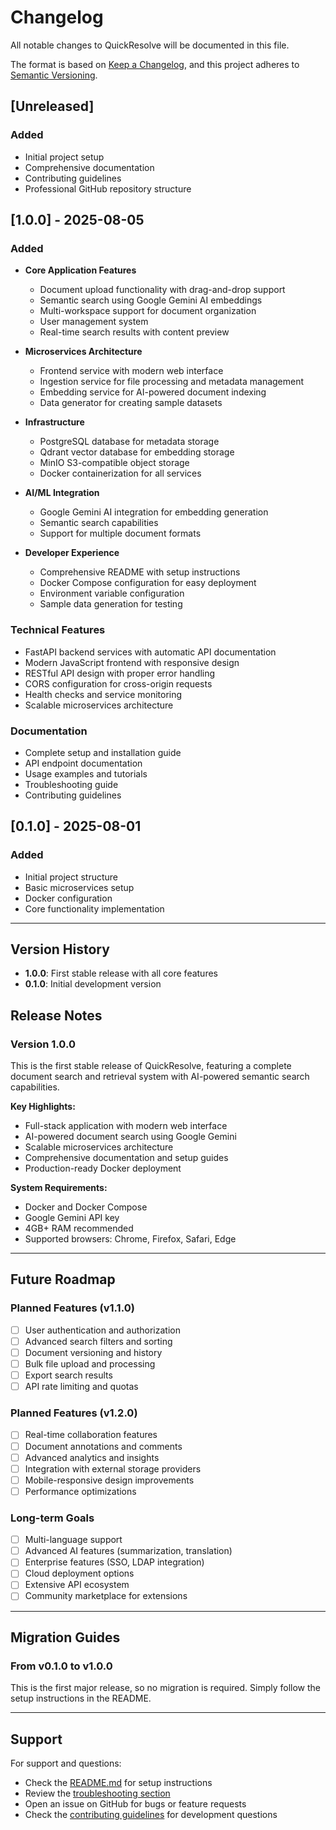 # Changelog

All notable changes to QuickResolve will be documented in this file.

The format is based on [Keep a Changelog](https://keepachangelog.com/en/1.0.0/),
and this project adheres to [Semantic Versioning](https://semver.org/spec/v2.0.0.html).

## [Unreleased]

### Added
- Initial project setup
- Comprehensive documentation
- Contributing guidelines
- Professional GitHub repository structure

## [1.0.0] - 2025-08-05

### Added
- **Core Application Features**
  - Document upload functionality with drag-and-drop support
  - Semantic search using Google Gemini AI embeddings
  - Multi-workspace support for document organization
  - User management system
  - Real-time search results with content preview

- **Microservices Architecture**
  - Frontend service with modern web interface
  - Ingestion service for file processing and metadata management
  - Embedding service for AI-powered document indexing
  - Data generator for creating sample datasets

- **Infrastructure**
  - PostgreSQL database for metadata storage
  - Qdrant vector database for embedding storage
  - MinIO S3-compatible object storage
  - Docker containerization for all services

- **AI/ML Integration**
  - Google Gemini AI integration for embedding generation
  - Semantic search capabilities
  - Support for multiple document formats

- **Developer Experience**
  - Comprehensive README with setup instructions
  - Docker Compose configuration for easy deployment
  - Environment variable configuration
  - Sample data generation for testing

### Technical Features
- FastAPI backend services with automatic API documentation
- Modern JavaScript frontend with responsive design
- RESTful API design with proper error handling
- CORS configuration for cross-origin requests
- Health checks and service monitoring
- Scalable microservices architecture

### Documentation
- Complete setup and installation guide
- API endpoint documentation
- Usage examples and tutorials
- Troubleshooting guide
- Contributing guidelines

## [0.1.0] - 2025-08-01

### Added
- Initial project structure
- Basic microservices setup
- Docker configuration
- Core functionality implementation

---

## Version History

- **1.0.0**: First stable release with all core features
- **0.1.0**: Initial development version

## Release Notes

### Version 1.0.0
This is the first stable release of QuickResolve, featuring a complete document search and retrieval system with AI-powered semantic search capabilities.

**Key Highlights:**
- Full-stack application with modern web interface
- AI-powered document search using Google Gemini
- Scalable microservices architecture
- Comprehensive documentation and setup guides
- Production-ready Docker deployment

**System Requirements:**
- Docker and Docker Compose
- Google Gemini API key
- 4GB+ RAM recommended
- Supported browsers: Chrome, Firefox, Safari, Edge

---

## Future Roadmap

### Planned Features (v1.1.0)
- [ ] User authentication and authorization
- [ ] Advanced search filters and sorting
- [ ] Document versioning and history
- [ ] Bulk file upload and processing
- [ ] Export search results
- [ ] API rate limiting and quotas

### Planned Features (v1.2.0)
- [ ] Real-time collaboration features
- [ ] Document annotations and comments
- [ ] Advanced analytics and insights
- [ ] Integration with external storage providers
- [ ] Mobile-responsive design improvements
- [ ] Performance optimizations

### Long-term Goals
- [ ] Multi-language support
- [ ] Advanced AI features (summarization, translation)
- [ ] Enterprise features (SSO, LDAP integration)
- [ ] Cloud deployment options
- [ ] Extensive API ecosystem
- [ ] Community marketplace for extensions

---

## Migration Guides

### From v0.1.0 to v1.0.0
This is the first major release, so no migration is required. Simply follow the setup instructions in the README.

---

## Support

For support and questions:
- Check the [README.md](README.md) for setup instructions
- Review the [troubleshooting section](README.md#troubleshooting)
- Open an issue on GitHub for bugs or feature requests
- Check the [contributing guidelines](CONTRIBUTING.md) for development questions 
